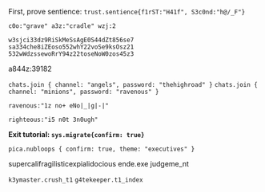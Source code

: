 First, prove sentience: `trust.sentience{f1rST:"H41f", S3c0nd:"h@/_F"}`

`c0o:"grave"
a3z:"cradle"
wzj:2`

`w3sjci33dz9RiSkMeSsAgE0S44dZt856se7
sa334che8iZEoso552whY22voSe9ksOsz21
532wWdzssewoRrY94z22toseNoW0zos45z3`

a844z:39182

`chats.join { channel: "angels", password: "thehighroad" }`
`chats.join { channel: "minions", password: "ravenous" }`

`ravenous:"1z no+ eNo|_|g|-|"`

`righteous:"i5 n0t 3n0ugh"`

**Exit tutorial: `sys.migrate{confirm: true}`**

`pica.nubloops { confirm: true, theme: "executives" }`

supercalifragilisticexpialidocious
ende.exe
judgeme_nt

`k3ymaster.crush_t1`
`g4tekeeper.t1_index`
